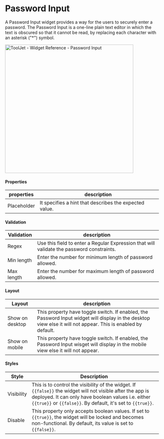 # Password Input

A Password Input widget provides a way for the users to securely enter a password. The Password Input is a one-line plain text editor in which the text is obscured so that it cannot be read, by replacing each character with an asterisk ("*") symbol.

<img class="screenshot-full" src="/img/widgets/password-input/password-input.gif" alt="ToolJet - Widget Reference - Password Input" height="420"/>

#### Properties

| properties      | description |
| ----------- | ----------- |
| Placeholder |  It specifies a hint that describes the expected value.|

#### Validation

| Validation      | description |
| ----------- | ----------- |
| Regex | Use this field to enter a Regular Expression that will validate the password constraints. |
| Min length | Enter the number for minimum length of password allowed.|
| Max length | Enter the number for maximum length of password allowed. |

#### Layout

| Layout      | description |
| ----------- | ----------- |
| Show on desktop | This property have toggle switch. If enabled, the Password Input widget will display in the desktop view else it will not appear. This is enabled by default.|
| Show on mobile | This property have toggle switch. If enabled, the Password Input wisget will display in the mobile view else it will not appear.|

#### Styles

| Style      | Description |
| ----------- | ----------- |
| Visibility | This is to control the visibility of the widget. If `{{false}}` the widget will not visible after the app is deployed. It can only have boolean values i.e. either `{{true}}` or `{{false}}`. By default, it's set to `{{true}}`. |
| Disable |  This property only accepts boolean values. If set to `{{true}}`, the widget will be locked and becomes non-functional. By default, its value is set to `{{false}}`. |